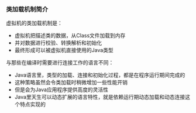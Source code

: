 ### 类加载机制简介

虚拟机的类加载机制是：
* 虚拟机把描述类的数据，从Class文件加载到内存
* 并对数据进行校验、转换解析和初始化
* 最终形成可以被虚拟机直接使用的Java类型

与那些在编译时需要进行连接工作的语言不同：
* Java语言里，类型的加载、连接和初始化过程，都是在程序运行期间完成的
* 这种策略虽然会令类加载时稍微增加一些性能开销
* 但是会为Java应用程序提供高度的灵活性
* Java里天生可以动态扩展的语言特性，就是依赖运行期动态加载和动态连接这个特点实现的